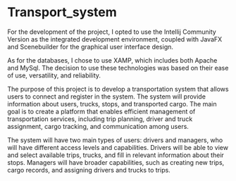 # Transport_system
For the development of the project, I opted to use the Intellij Community Version as the integrated
development environment, coupled with JavaFX and Scenebuilder for the graphical user interface
design.

As for the databases, I chose to use XAMP, which includes both Apache and MySql. The decision to use
these technologies was based on their ease of use, versatility, and reliability.

The purpose of this project is to develop a transportation system that allows users to connect and
register in the system. The system will provide information about users, trucks, stops, and transported
cargo. The main goal is to create a platform that enables efficient management of transportation
services, including trip planning, driver and truck assignment, cargo tracking, and communication
among users.

The system will have two main types of users: drivers and managers, who will have different access
levels and capabilities. Drivers will be able to view and select available trips, trucks, and fill in relevant
information about their stops. Managers will have broader capabilities, such as creating new trips,
cargo records, and assigning drivers and trucks to trips.

